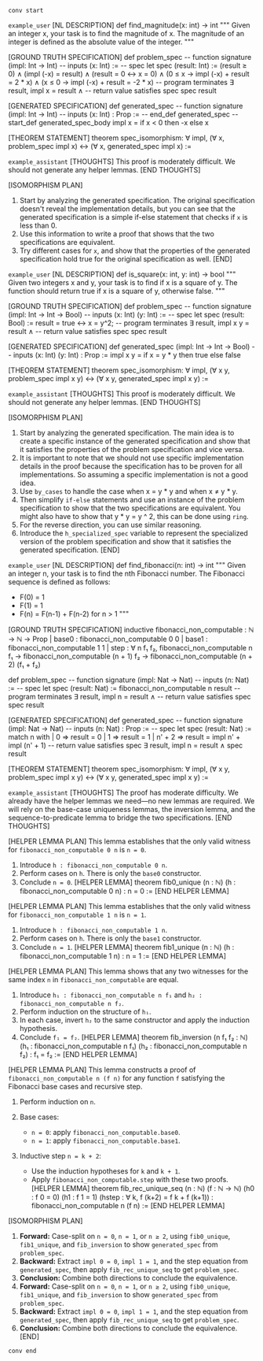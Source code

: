 `conv start`

`example_user`
[NL DESCRIPTION]
def find_magnitude(x: int) -> int
"""
Given an integer x, your task is to find the magnitude of x.
The magnitude of an integer is defined as the absolute value of the integer.
"""

[GROUND TRUTH SPECIFICATION]
def problem_spec
-- function signature
(impl: Int → Int)
-- inputs
(x: Int) :=
-- spec
let spec (result: Int) :=
(result ≥ 0) ∧
(impl (-x) = result) ∧
(result = 0 ↔ x = 0) ∧
(0 ≤ x → impl (-x) + result = 2 * x) ∧
(x ≤ 0 → impl (-x) + result = -2 * x)
-- program terminates
∃ result, impl x = result ∧
-- return value satisfies spec
spec result

[GENERATED SPECIFICATION]
def generated_spec
-- function signature
(impl: Int → Int)
-- inputs
(x: Int) : Prop :=
-- end_def generated_spec
--start_def generated_spec_body
impl x = if x < 0 then -x else x

[THEOREM STATEMENT]
theorem spec_isomorphism:
∀ impl,
(∀ x, problem_spec impl x) ↔
(∀ x, generated_spec impl x) :=

`example_assistant`
[THOUGHTS]
This proof is moderately difficult.
We should not generate any helper lemmas.
[END THOUGHTS]

[ISOMORPHISM PLAN]
1. Start by analyzing the generated specification. The original specification doesn't reveal the implementation details, but you can see that the generated specification is a simple if-else statement that checks if `x` is less than 0.
2. Use this information to write a proof that shows that the two specifications are equivalent.
3. Try different cases for `x`, and show that the properties of the generated specification hold true for the original specification as well.
[END]


`example_user`
[NL DESCRIPTION]
def is_square(x: int, y: int) -> bool
"""
Given two integers x and y, your task is to find if x is a square of y.
The function should return true if x is a square of y, otherwise false.
"""

[GROUND TRUTH SPECIFICATION]
def problem_spec
-- function signature
(impl: Int → Int → Bool)
-- inputs
(x: Int)
(y: Int) :=
-- spec
let spec (result: Bool) :=
result = true ↔ x = y^2;
-- program terminates
∃ result, impl x y = result ∧
-- return value satisfies spec
spec result

[GENERATED SPECIFICATION]
def generated_spec
(impl: Int → Int → Bool)
-- inputs
(x: Int)
(y: Int) : Prop :=
impl x y = if x = y * y then true else false

[THEOREM STATEMENT]
theorem spec_isomorphism:
∀ impl,
(∀ x y, problem_spec impl x y) ↔
(∀ x y, generated_spec impl x y) :=

`example_assistant`
[THOUGHTS]
This proof is moderately difficult.
We should not generate any helper lemmas.
[END THOUGHTS]

[ISOMORPHISM PLAN]
1. Start by analyzing the generated specification. The main idea is to create a specific instance of the generated specification and show that it satisfies the properties of the problem specification and vice versa.
2. It is important to note that we should not use specific implementation details in the proof because the specification has to be proven for all implementations. So assuming a specific implementation is not a good idea.
3. Use `by_cases` to handle the case when x = y * y and when x ≠ y * y.
4. Then simplify `if-else` statements and use an instance of the problem specification to show that the two specifications are equivalent. You might also have to show that y * y = y ^ 2, this can be done using `ring`.
5. For the reverse direction, you can use similar reasoning.
6. Introduce the `h_specialized_spec` variable to represent the specialized version of the problem specification and show that it satisfies the generated specification.
[END]

`example_user`
[NL DESCRIPTION]
def find_fibonacci(n: int) -> int
"""
Given an integer n, your task is to find the nth Fibonacci number.
The Fibonacci sequence is defined as follows:
- F(0) = 1
- F(1) = 1
- F(n) = F(n-1) + F(n-2) for n > 1
"""

[GROUND TRUTH SPECIFICATION]
inductive fibonacci_non_computable : ℕ → ℕ → Prop
| base0 : fibonacci_non_computable 0 0
| base1 : fibonacci_non_computable 1 1
| step  : ∀ n f₁ f₂, fibonacci_non_computable n f₁ →
fibonacci_non_computable (n + 1) f₂ →
fibonacci_non_computable (n + 2) (f₁ + f₂)

def problem_spec
-- function signature
(impl: Nat → Nat)
-- inputs
(n: Nat) :=
-- spec
let spec (result: Nat) :=
fibonacci_non_computable n result
-- program terminates
∃ result, impl n = result ∧
-- return value satisfies spec
spec result

[GENERATED SPECIFICATION]
def generated_spec
-- function signature
(impl: Nat → Nat)
-- inputs
(n: Nat) : Prop :=
-- spec
let spec (result: Nat) :=
match n with
| 0 => result = 0
| 1 => result = 1
| n' + 2 => result = impl n' + impl (n' + 1)
-- return value satisfies spec
∃ result, impl n = result ∧
spec result

[THEOREM STATEMENT]
theorem spec_isomorphism:
∀ impl,
(∀ x y, problem_spec impl x y) ↔
(∀ x y, generated_spec impl x y) :=

`example_assistant`
[THOUGHTS]
The proof has moderate difficulty. We already have the helper lemmas we need—no new lemmas are required. We will rely on the base-case uniqueness lemmas, the inversion lemma, and the sequence-to-predicate lemma to bridge the two specifications.
[END THOUGHTS]

[HELPER LEMMA PLAN]
This lemma establishes that the only valid witness for `fibonacci_non_computable 0 n` is `n = 0`.

1. Introduce `h : fibonacci_non_computable 0 n`.
2. Perform cases on `h`. There is only the `base0` constructor.
3. Conclude `n = 0`.
[HELPER LEMMA]
theorem fib0_unique (n : ℕ) (h : fibonacci_non_computable 0 n) : n = 0 :=
[END HELPER LEMMA]

[HELPER LEMMA PLAN]
This lemma establishes that the only valid witness for `fibonacci_non_computable 1 n` is `n = 1`.

1. Introduce `h : fibonacci_non_computable 1 n`.
2. Perform cases on `h`. There is only the `base1` constructor.
3. Conclude `n = 1`.
[HELPER LEMMA]
theorem fib1_unique (n : ℕ) (h : fibonacci_non_computable 1 n) : n = 1 :=
[END HELPER LEMMA]

[HELPER LEMMA PLAN]
This lemma shows that any two witnesses for the same index `n` in `fibonacci_non_computable` are equal.

1. Introduce `h₁ : fibonacci_non_computable n f₁` and `h₂ : fibonacci_non_computable n f₂`.
2. Perform induction on the structure of `h₁`.
3. In each case, invert `h₂` to the same constructor and apply the induction hypothesis.
4. Conclude `f₁ = f₂`.
[HELPER LEMMA]
theorem fib_inversion (n f₁ f₂ : ℕ) (h₁ : fibonacci_non_computable n f₁) (h₂ : fibonacci_non_computable n f₂) : f₁ = f₂ :=
[END HELPER LEMMA]

[HELPER LEMMA PLAN]
This lemma constructs a proof of `fibonacci_non_computable n (f n)` for any function `f` satisfying the Fibonacci base cases and recursive step.

1. Perform induction on `n`.
2. Base cases:

   * `n = 0`: apply `fibonacci_non_computable.base0`.
   * `n = 1`: apply `fibonacci_non_computable.base1`.
3. Inductive step `n = k + 2`:

   * Use the induction hypotheses for `k` and `k + 1`.
   * Apply `fibonacci_non_computable.step` with these two proofs.
[HELPER LEMMA]
theorem fib_rec_unique_seq (n : ℕ) (f : ℕ → ℕ) (h0 : f 0 = 0) (h1 : f 1 = 1) (hstep : ∀ k, f (k+2) = f k + f (k+1)) : fibonacci_non_computable n (f n) :=
[END HELPER LEMMA]

[ISOMORPHISM PLAN]

1. **Forward:** Case-split on `n = 0`, `n = 1`, or `n ≥ 2`, using `fib0_unique`, `fib1_unique`, and `fib_inversion` to show `generated_spec` from `problem_spec`.
2. **Backward:** Extract `impl 0 = 0`, `impl 1 = 1`, and the step equation from `generated_spec`, then apply `fib_rec_unique_seq` to get `problem_spec`.
3. **Conclusion:** Combine both directions to conclude the equivalence.
4. **Forward:** Case-split on `n = 0`, `n = 1`, or `n ≥ 2`, using `fib0_unique`, `fib1_unique`, and `fib_inversion` to show `generated_spec` from `problem_spec`.
5. **Backward:** Extract `impl 0 = 0`, `impl 1 = 1`, and the step equation from `generated_spec`, then apply `fib_rec_unique_seq` to get `problem_spec`.
6. **Conclusion:** Combine both directions to conclude the equivalence.
[END]


`conv end`